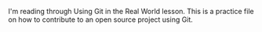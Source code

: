 I'm reading through Using Git in the Real World lesson. This is a practice file on how to contribute to an open source project using Git.
